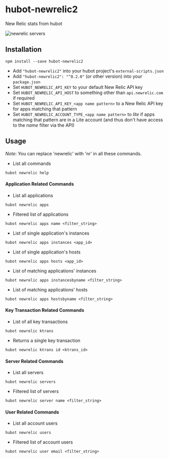 # hubot-newrelic2

New Relic stats from hubot

![newrelic servers](https://raw.githubusercontent.com/statianzo/hubot-newrelic2/master/doc/newrelicservers.png)

## Installation

```
npm install --save hubot-newrelic2
```

* Add `"hubot-newrelic2"` into your hubot project's `external-scripts.json`
* Add `"hubot-newrelic2": "^0.2.0"` (or other version) into your `package.json`
* Set `HUBOT_NEWRELIC_API_KEY` to your default New Relic API key
* Set `HUBOT_NEWRELIC_API_HOST` to something other than `api.newrelic.com` if required
* Set `HUBOT_NEWRELIC_API_KEY_<app name pattern>` to a New Relic API key for apps matching that pattern
* Set `HUBOT_NEWRELIC_ACCOUNT_TYPE_<app name pattern>` to _lite_ if apps matching that pattern are in a Lite account (and thus don't have access to the *name* filter via the API)

## Usage

*Note*: You can replace 'newrelic' with 'nr' in all these commands.

* List all commands
```
hubot newrelic help
```

#### Application Related Commands

* List all applications
```
hubot newrelic apps
```

* Filtered list of applications
```
hubot newrelic apps name <filter_string>
```

* List of single application's instances
```
hubot newrelic apps instances <app_id>
```

* List of single application's hosts
```
hubot newrelic apps hosts <app_id>
```

* List of matching applications' instances
```
hubot newrelic apps instancesbyname <filter_string>
```

* List of matching applications' hosts
```
hubot newrelic apps hostsbyname <filter_string>
```

#### Key Transaction Related Commands

* List of all key transactions
```
hubot newrelic ktrans
```

* Returns a single key transaction
```
hubot newrelic ktrans id <ktrans_id>
```

#### Server Related Commands

* List all servers
```
hubot newrelic servers
```

* Filtered list of servers
```
hubot newrelic server name <filter_string>
```

#### User Related Commands

* List all account users
```
hubot newrelic users
```

* Filtered list of account users
```
hubot newrelic user email <filter_string>
```
